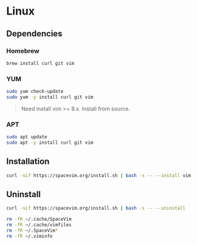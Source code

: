 # Linux

## Dependencies

### Homebrew

```sh
brew install curl git vim
```

### YUM

```sh
sudo yum check-update
sudo yum -y install curl git vim
```

> Need install vim >= 8.x. Install from source.

### APT

```sh
sudo apt update
sudo apt -y install curl git vim
```

## Installation

```sh
curl -sLf https://spacevim.org/install.sh | bash -s -- --install vim
```

## Uninstall

```sh
curl -sLf https://spacevim.org/install.sh | bash -s -- --uninstall
```

```sh
rm -fR ~/.cache/SpaceVim
rm -fR ~/.cache/vimfiles
rm -fR ~/.SpaceVim*
rm -fR ~/.viminfo
```
